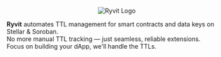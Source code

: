 <p align="center">
  <img src="../Thumbnail..png" alt="Ryvit Logo" />
</p>

<p align="left">
  <strong>Ryvit</strong> automates TTL management for smart contracts and data keys on Stellar & Soroban.<br/>
  No more manual TTL tracking — just seamless, reliable extensions.<br/>
  Focus on building your dApp, we'll handle the TTLs.
</p>
